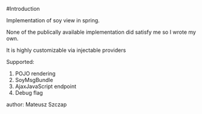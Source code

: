 #Introduction

Implementation of soy view in spring.

None of the publically available implementation did satisfy me so I wrote my own.

It is highly customizable via injectable providers

Supported:
1. POJO rendering
2. SoyMsgBundle
3. AjaxJavaScript endpoint
4. Debug flag

author: Mateusz Szczap



